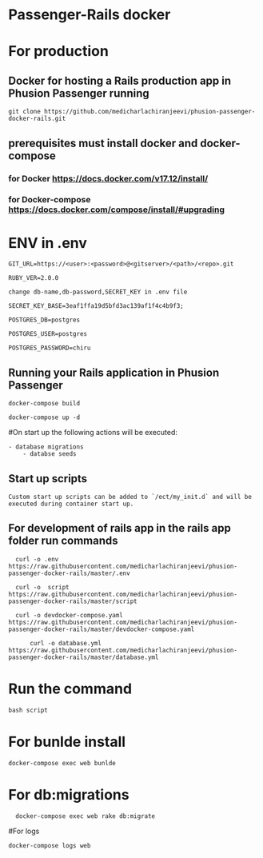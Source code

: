 # Passenger-Rails docker
# For production
## Docker for hosting a Rails production app in Phusion Passenger running
 	git clone https://github.com/medicharlachiranjeevi/phusion-passenger-docker-rails.git
## prerequisites must install docker and docker-compose
### for Docker https://docs.docker.com/v17.12/install/
### for Docker-compose https://docs.docker.com/compose/install/#upgrading

# ENV in .env
    GIT_URL=https://<user>:<password>@<gitserver>/<path>/<repo>.git

    RUBY_VER=2.0.0

    change db-name,db-password,SECRET_KEY in .env file

    SECRET_KEY_BASE=3eaf1ffa19d5bfd3ac139af1f4c4b9f3;

    POSTGRES_DB=postgres

    POSTGRES_USER=postgres

    POSTGRES_PASSWORD=chiru

## Running your Rails application in Phusion Passenger

	docker-compose build

  	docker-compose up -d
#On start up the following actions will be executed:

	- database migrations
        - databse seeds

## Start up scripts

	Custom start up scripts can be added to `/ect/my_init.d` and will be executed during container start up.
## For development of rails app in the rails app folder run commands

	  curl -o .env https://raw.githubusercontent.com/medicharlachiranjeevi/phusion-passenger-docker-rails/master/.env

	  curl -o  script https://raw.githubusercontent.com/medicharlachiranjeevi/phusion-passenger-docker-rails/master/script

	  curl -o devdocker-compose.yaml https://raw.githubusercontent.com/medicharlachiranjeevi/phusion-passenger-docker-rails/master/devdocker-compose.yaml
          
          curl -o database.yml https://raw.githubusercontent.com/medicharlachiranjeevi/phusion-passenger-docker-rails/master/database.yml

#  Run the command

 	bash script
# For bunlde install

	docker-compose exec web bunlde

# For db:migrations 

      docker-compose exec web rake db:migrate
#For logs

  	docker-compose logs web
